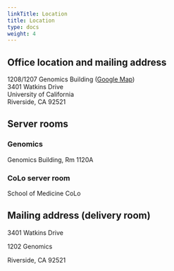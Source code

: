 ```yaml
---
linkTitle: Location
title: Location
type: docs
weight: 4
---
```


## Office location and mailing address

1208/1207 Genomics Building ([Google Map](https://goo.gl/OVKyxv))  
3401 Watkins Drive  
University of California  
Riverside, CA 92521  

## Server rooms

### Genomics

Genomics Building, Rm 1120A

### CoLo server room

School of Medicine CoLo 


## Mailing address (delivery room)

3401 Watkins Drive 

1202 Genomics 

Riverside, CA 92521 



